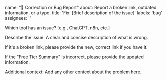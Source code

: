 name: "🐛 Correction or Bug Report"
about: Report a broken link, outdated information, or a typo.
title: 'Fix: [Brief description of the issue]'
labels: 'bug'
assignees: ''

Which tool has an issue?
[e.g., ChatGPT, n8n, etc.]

Describe the issue:
A clear and concise description of what is wrong.

If it's a broken link, please provide the new, correct link if you have it.

If the "Free Tier Summary" is incorrect, please provide the updated information.

Additional context:
Add any other context about the problem here.
